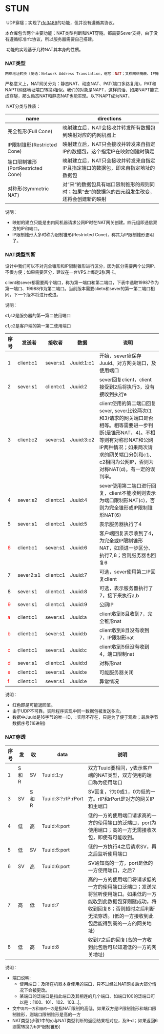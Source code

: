 

# STUN

​		UDP穿隧；实现了[rfc3489](https://tools.ietf.org/html/rfc3489)的功能，但并没有遵循其协议。

​		本仓库包含两个主要功能：NAT类型判断和NAT穿隧。都需要Sever支持，由于没有遵循标准rfc协议，所以服务器需要自己搭建。

​		功能的实现基于几种NAT其本身的性质。

### NAT类型

```php
网络地址转换（英语：Network Address Translation，缩写：NAT；又称网络掩蔽、IP掩蔽）在计算机网络中是一种在IP数据包通过路由器或防火墙时重写来源IP地址或目的IP地址的技术。这种技术被普遍使用在有多台主机但只通过一个公有IP地址访问互联网的私有网络中。它是一个方便且得到了广泛应用的技术。当然，NAT也让主机之间的通信变得复杂，导致了通信效率的降低。--wikipedia
```

​		严格意义上，NAT网关分为：静态NAT、动态NAT、PAT(端口多路复用)，PAT和NAPT(网络地址端口转换)相似。我们的对象是NAPT，这样的话、如果NAPT能完成穿隧，那么动态NAT和静态NAT也能实现。以下NAPT成为NAT。

​		NAT分类与性质：

| name                              | directions                                                   |
| --------------------------------- | ------------------------------------------------------------ |
| 完全锥形(Full Cone)               | 映射建立后，NAT会接收并转发所有数据包到映射对应的内网机器上  |
| IP限制锥形(Restricted Cone)       | 映射建立后，NAT只会接收并转发来自指定IP的数据包，这个指定IP在映射创建时确定 |
| 端口限制锥形(PortRestricted Cone) | 映射建立后，NAT只会接收并转发来自指定IP且指定端口的数据包，即来自指定地址的数据包 |
| 对称形(Symmetric NAT)             | 对”来“的数据包具有端口限制锥形的规则同时；如果”去“的数据包的四元组发生改变，还将会创建新的映射 |

说明：

- 映射的建立只能是由内网机器请求公网IP时在NAT网关创建。四元组即通信双方的IP和端口。
- IP限制锥形大多时称为限制锥形(Restricted Cone)，称其为IP限制锥形更明了。

### NAT类型判断

​		设计中我们可以不对完全锥形和IP限制锥形进行区分，因为区分需要两个公网IP、不很方便；如果需要区分，建议在一台VPS上绑定2张网卡。

​		client和sever都需要两个端口，称为第一端口和第二端口，下表中选取19987作为第一端口、19988作为第二端口。当前版本需要clietn和sever的第一第二端口相同，下一个版本将进行改进。

说明：

s1,s2是服务器的第一第二使用端口

c1,c2是客户端的第一第二使用端口

| 序号                       | 发送者    | 接收者    | 数据       | 说明                                                         |
| -------------------------- | --------- | --------- | ---------- | ------------------------------------------------------------ |
| 1                          | client:c1 | sever:s1  | Juuid:1:c1 | 开始，sever应保存Juuid、对方网关端口，及使用端口             |
| 2                          | sever:s1  | client:c1 | Juuid:2    | sever回复client，client接受到2后将执行3，没有接收到执行e     |
| 3                          | client:c2 | sever:s1  | Juuid:3:c2 | client使用的第二端口回复sever, sever比较两次(1和3)请求的网关端口是否相等。相等需要进一步判断(是锥形NAT，4)。不相等则有对称形NAT和公网IP两种情况；如果两次请求的网关端口分别和c1、c2相同为公网IP，否则为对称NAT(d)。有一定的误判率。 |
| 4                          | sever:s2  | client:c1 | Juuid:4    | sever使用第二端口进行回复，client不能收到则表示为端口限制形NAT(c)，否则为完全锥形或IP限制锥形NAT(6) |
| 5                          | sever:s1  | client:c1 | Juuid:5    | 表示服务器执行了4                                            |
| <font color='red'>6</font> | client:c1 | sever:s1  | Juuid:6    | 客户端回复表示收到了4，为完全或IP限制锥形NAT，如须进一步区分、执行7,8；否则服务器也回复6 |
| 7                          | sever2:s1 | client:c1 | Juuid:7    | 可选，sever使用第二IP回复client                              |
| 8                          | sever:s1  | client:c1 | Juuid:8    | 可选，表示服务器执行了7，接下来执行a,b                       |
| <font color='red'>9</font> | sever:s1  | client:c1 | Juuid:9    | 公网IP                                                       |
| <font color='red'>a</font> | client:c1 | sever:s1  | Juuid:a    | client收到8且收到7，完全锥形nat                              |
| <font color='red'>b</font> | client:c1 | sever:s1  | Juuid:b    | client收到8且没有收到7，IP限制形nat                          |
| <font color='red'>c</font> | client:c1 | sever:s1  | Juuid:c    | client收到5但没有收到4，端口限制nat                          |
| <font color='red'>d</font> | sever:s1  | client:c1 | Juuid:d    | 对称形nat                                                    |
| <font color='red'>e</font> | client:c1 | sever:s1  | Juuid:e    | 可能服务器关闭                                               |
| <font color='red'>f</font> | client:c1 | sever:s1  | Juuid:e    | 异常情况                                                     |

说明：

- 红色即是可能返回值。
- 由于UDP不可靠，实际程序实现中同一数据包被发送多次。
- 数据中Juuid是16字节的唯一ID，`:`实际不存在，只是为了便于观看；最后字节数据序号(16进制)







### NAT穿透





| 序号 | 发   | 收   | data                | 说明                                                         |
| ---- | ---- | ---- | ------------------- | ------------------------------------------------------------ |
| 1    | S和R | SV   | Tuuid:1:y           | 双方Tuuid要相同，y表示客户端的NAT类型，双方使用的端口称为使用端口 |
| 3    | SV   | S和R | Tuuid:3:?:rIP:rPort | SV回复，?为0或1，0为低的一方。rIP和rPort是对方的网关IP和主端口 |
| 4    | 低   | 高   | Tuuid:4:port        | 低的一方的使用端口请求高的一方的使用端口的泛端口，port为使用端口；高的一方无需接收次包，即使有可能收到。 |
| 5    | 低   | SV   | Tuuid:5:port        | 低的一方执行4之后请求SV，再之后监听使用端口                  |
| 6    | SV   | 高   | Tuuid:6:port        | SV通知高的一方，port是低的一方使用端口，之后7                |
| 7    | 高   | 低   | Tuuid:7             | 高的一方的使用端口将请求低的一方的使用端口泛端口；发送完将监听使用端口。如果低的一方能收到此数据包穿则隧成功，将收到回复8；否则超时之后判断无法穿透。(低的一方接收到此包后能得到高的一方的网关地址) |
| 8    | 低   | 高   | Tuuid:8             | 收到7之后的回复(高的一方收到此包后可以知道低的一方的网关地址) |

说明：

- 端口说明: 
  - 使用端口：及所在机器本身使用的端口，只不过经过NAT网关后大部分情况下会被更改。
  - 某端口的泛端口是指此端口及其相连的几个端口、如端口100的泛端口可以是：[100、101、102、103...]。
- 文中`高的一方`和`低的一方`是指NAT限制的高低，如果双方是IP限制锥形和端口限制锥形，则端口限制锥形是高的一方
- NAT类型(步骤1中的y)与NAT类型判断的返回结果相对应，及9-d；如果返回6则需转换为b(IP限制锥形)

